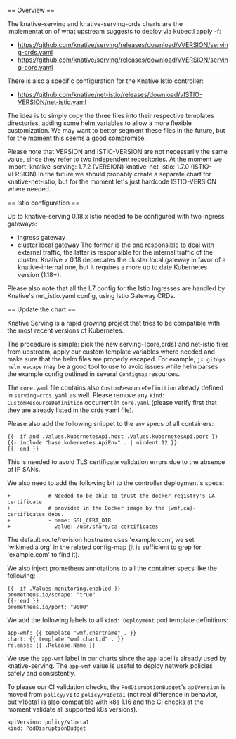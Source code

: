 == Overview ==

The knative-serving and knative-serving-crds charts are the implementation of
what upstream suggests to deploy via kubectl apply -f:
- https://github.com/knative/serving/releases/download/vVERSION/serving-crds.yaml
- https://github.com/knative/serving/releases/download/vVERSION/serving-core.yaml

There is also a specific configuration for the Knative Istio controller:
- https://github.com/knative/net-istio/releases/download/vISTIO-VERSION/net-istio.yaml

The idea is to simply copy the three files into their respective templates directories,
adding some helm variables to allow a more flexible customization.
We may want to better segment these files in the future, but for the moment this
seems a good compromise.

Please note that VERSION and ISTIO-VERSION are not necessarily the same value,
since they refer to two independent repositories. At the moment we import:
knative-serving: 1.7.2 (VERSION)
knative-net-istio: 1.7.0 (ISTIO-VERSION)
In the future we should probably create a separate chart for knative-net-istio,
but for the moment let's just hardcode ISTIO-VERSION where needed.

== Istio configuration ==

Up to knative-serving 0.18.x Istio needed to be configured with two ingress
gateways:
- ingress gateway
- cluster local gateway
The former is the one responsible to deal with external traffic, the latter
is responsible for the internal traffic of the cluster. Knative > 0.18
deprecates the cluster local gateway in favor of a knative-internal one,
but it requires a more up to date Kubernetes version (1.18+).

Please also note that all the L7 config for the Istio Ingresses are handled
by Knative's net_istio.yaml config, using Istio Gateway CRDs.

== Update the chart ==

Knative Serving is a rapid growing project that tries to be compatible with
the most recent versions of Kubernetes.

The procedure is simple: pick the new serving-{core,crds} and net-istio files
from upstream, apply our custom template variables where needed and make sure
that the helm files are properly escaped. For example, `jx gitops helm escape`
may be a good tool to use to avoid issues while helm parses the example
config outlined in several `Configmap` resources.

The `core.yaml` file contains also `CustomResourceDefinition` already defined
in `serving-crds.yaml` as well. Please remove any
`kind: CustomResourceDefinition` occurrent in `core.yaml` (please verify first
that they are already listed in the crds yaml file).

Please also add the following snippet to the `env` specs of all containers:
```
{{- if and .Values.kubernetesApi.host .Values.kubernetesApi.port }}
{{- include "base.kubernetes.ApiEnv" . | nindent 12 }}
{{- end }}
```
This is needed to avoid TLS certificate validation errors due to the absence of IP SANs.

We also need to add the following bit to the controller deployment's specs:
```
+            # Needed to be able to trust the docker-registry's CA certificate
+            # provided in the Docker image by the {wmf,ca}-certificates debs.
+            - name: SSL_CERT_DIR
+              value: /usr/share/ca-certificates
```
The default route/revision hostname uses 'example.com', we set 'wikimedia.org'
in the related config-map (it is sufficient to grep for 'example.com' to find it).

We also inject prometheus annotations to all the container specs like the following:
```
{{- if .Values.monitoring.enabled }}
prometheus.io/scrape: "true"
{{- end }}
prometheus.io/port: "9090"
```

We add the following labels to all `kind: Deployment` pod template definitions:
```
app-wmf: {{ template "wmf.chartname" . }}
chart: {{ template "wmf.chartid" . }}
release: {{ .Release.Name }}
```
We use the `app-wmf` label in our charts since the `app` label is already used
by knative-serving. The `app-wmf` value is useful to deploy network policies
safely and consistently.

To please our CI validation checks, the `PodDisruptionBudget`'s `apiVersion` is moved from `policy/v1` to `policy/v1beta1`
(not real difference in behavior, but v1beta1 is also compatible
with k8s 1.16 and the CI checks at the moment validate all supported
k8s versions).
```
apiVersion: policy/v1beta1
kind: PodDisruptionBudget
```
